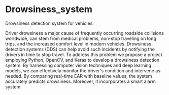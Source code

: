 # Drowsiness_system
Drowsiness detection system for vehicles.

  Driver drowsiness a major cause of frequently occurring roadside collisions worldwide, can stem from medical problems, non-stop traveling on long trips, and the increased comfort level in modern vehicles.  Drowsiness detection systems (DDS) can help avoid such incidents by notifying the drivers in time to stop travel. To address this problem we propose a project employing Python, OpenCV, and Keras to develop a drowsiness detection system. By harnessing computer vision techniques and deep learning models, we can effectively monitor the driver's condition and intervene as needed. By comparing real-time EAR with baseline values, the system accurately predicts drowsiness. Moreover, it incorporates a smart alarm system.
